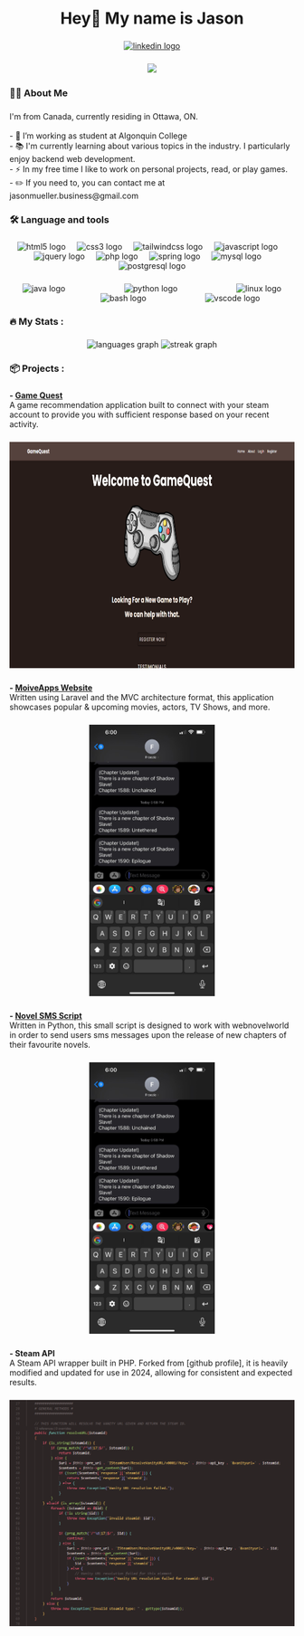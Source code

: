 <h1 align="center">Hey👋 My name is Jason</h1>

###

<div align="center">
  <a href="https://www.linkedin.com/in/j-muell/" target="_blank">
    <img src="https://img.shields.io/static/v1?message=LinkedIn&logo=linkedin&label=&color=0077B5&logoColor=white&labelColor=&style=for-the-badge" height="25" alt="linkedin logo"  />
  </a>
</div>

###

<div align="center">
  <img src="https://visitor-badge.laobi.icu/badge?page_id=j-muell.j-muell&"  />
</div>

###

<h3 align="left">👩‍💻  About Me</h3>

###

<p align="left">I'm from Canada, currently residing in Ottawa, ON.<br><br>- 🔭 I’m working as student at Algonquin College<br>- 📚 I'm currently learning about various topics in the industry. I particularly enjoy backend web development.<br>- ⚡ In my free time I like to work on personal projects, read, or play games.<br>- ✏️ If you need to, you can contact me at jasonmueller.business@gmail.com</p>

###

<h3 align="left">🛠 Language and tools</h3>

###

<div align="center">
  <img src="https://img.shields.io/badge/HTML5-E34F26?logo=html5&logoColor=white&style=for-the-badge" height="40" alt="html5 logo"  />
  <img width="12" />
  <img src="https://img.shields.io/badge/CSS3-1572B6?logo=css3&logoColor=white&style=for-the-badge" height="40" alt="css3 logo"  />
  <img width="12" />
  <img src="https://img.shields.io/badge/Tailwind CSS-06B6D4?logo=tailwindcss&logoColor=black&style=for-the-badge" height="40" alt="tailwindcss logo"  />
  <img width="12" />
  <img src="https://img.shields.io/badge/JavaScript-F7DF1E?logo=javascript&logoColor=black&style=for-the-badge" height="40" alt="javascript logo"  />
  <img width="12" />
  <img src="https://img.shields.io/badge/jQuery-0769AD?logo=jquery&logoColor=white&style=for-the-badge" height="40" alt="jquery logo"  />
  <img width="12" />
  <img src="https://img.shields.io/badge/PHP-777BB4?logo=php&logoColor=black&style=for-the-badge" height="40" alt="php logo"  />
  <img width="12" />
  <img src="https://img.shields.io/badge/Spring-6DB33F?logo=spring&logoColor=black&style=for-the-badge" height="40" alt="spring logo"  />
  <img width="12" />
  <img src="https://img.shields.io/badge/MySQL-4479A1?logo=mysql&logoColor=white&style=for-the-badge" height="40" alt="mysql logo"  />
  <img width="12" />
  <img src="https://img.shields.io/badge/PostgreSQL-4169E1?logo=postgresql&logoColor=white&style=for-the-badge" height="40" alt="postgresql logo"  />
</div>

###

<div align="center">
  <img src="https://cdn.jsdelivr.net/gh/devicons/devicon/icons/java/java-original.svg" height="40" alt="java logo"  />
  <img width="96" />
  <img src="https://cdn.jsdelivr.net/gh/devicons/devicon/icons/python/python-original.svg" height="40" alt="python logo"  />
  <img width="96" />
  <img src="https://cdn.jsdelivr.net/gh/devicons/devicon/icons/linux/linux-original.svg" height="40" alt="linux logo"  />
  <img width="96" />
  <img src="https://cdn.jsdelivr.net/gh/devicons/devicon/icons/bash/bash-original.svg" height="40" alt="bash logo"  />
  <img width="96" />
  <img src="https://cdn.jsdelivr.net/gh/devicons/devicon/icons/vscode/vscode-original.svg" height="40" alt="vscode logo"  />
</div>

###

<h3 align="left">🔥   My Stats :</h3>

###

<div align="center">
  <img src="https://github-readme-stats.vercel.app/api/top-langs?username=j-muell&locale=en&hide_title=false&layout=compact&card_width=320&langs_count=6&theme=dracula&hide_border=false&order=2" height="220" alt="languages graph"  />
  <img src="https://streak-stats.demolab.com?user=j-muell&locale=en&mode=daily&theme=dark&hide_border=false&border_radius=5&order=3" height="220" alt="streak graph"  />
</div>

###

<h3 align="left">📦️   Projects :</h3>

###

<p align="left"><strong> - <a href="https://github.com/j-muell/game-recommendation-app" target="_blank">Game Quest </a></strong><br>A game recommendation application built to connect with your steam account to provide you with sufficient response based on your recent activity.</p>

###

<div align="center">
  <img height="400" src="gameQuest.png"  />
</div>

###

<p align="left"><strong> - <a href="https://github.com/j-muell/laravel-movie-app" target="_blank">MoiveApps Website </a></strong><br>Written using Laravel and the MVC architecture format, this application showcases popular & upcoming movies, actors, TV Shows, and more.</p>

###

<div align="center">
  <img height="480" src="novelsmsscript.jpg"  />
</div>

###

<p align="left"><strong> - <a href="https://github.com/j-muell/chapter-updates-sms" target="_blank">Novel SMS Script </a></strong><br>Written in Python, this small script is designed to work with webnovelworld in order to send users sms messages upon the release of new chapters of their favourite novels.</p>

###

<div align="center">
  <img height="480" src="novelsmsscript.jpg"  />
</div>

###

<p align="left"><strong> - Steam API</strong><br>A Steam API wrapper built in PHP. Forked from [github profile], it is heavily modified and updated for use in 2024, allowing for consistent and expected results.</p>

###

<div align="center">
  <img height="400" src="SteamAPI.png"  />
</div>

###
